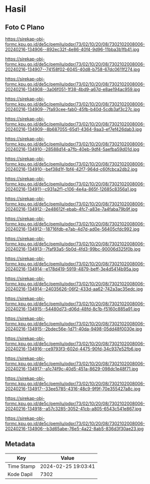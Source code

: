 # Hasil

## Foto C Plano

https://sirekap-obj-formc.kpu.go.id/de5c/pemilu/pdpr/73/02/10/20/08/7302102008006-20240216-134906--892ec32f-4e86-40f4-9d96-11bba3b1fb41.jpg

https://sirekap-obj-formc.kpu.go.id/de5c/pemilu/pdpr/73/02/10/20/08/7302102008006-20240216-134907--74158f02-6045-40d8-b758-67dc0611f274.jpg

https://sirekap-obj-formc.kpu.go.id/de5c/pemilu/pdpr/73/02/10/20/08/7302102008006-20240216-134908--3a06f051-1f38-4bd9-a67d-e8ae194ac959.jpg

https://sirekap-obj-formc.kpu.go.id/de5c/pemilu/pdpr/73/02/10/20/08/7302102008006-20240216-134909--7fa93cee-fab0-45fb-b40d-5cdb3af3c27c.jpg

https://sirekap-obj-formc.kpu.go.id/de5c/pemilu/pdpr/73/02/10/20/08/7302102008006-20240216-134909--8b687055-65d1-4364-9aa3-ef7ef426dab3.jpg

https://sirekap-obj-formc.kpu.go.id/de5c/pemilu/pdpr/73/02/10/20/08/7302102008006-20240216-134910--28588d14-a7fb-40eb-9df4-5aefba59d01d.jpg

https://sirekap-obj-formc.kpu.go.id/de5c/pemilu/pdpr/73/02/10/20/08/7302102008006-20240216-134910--bef38d1f-1bf4-42f7-964d-c60fcbca2db2.jpg

https://sirekap-obj-formc.kpu.go.id/de5c/pemilu/pdpr/73/02/10/20/08/7302102008006-20240216-134911--c931a2f1-c106-4e4a-865f-12685c8356a1.jpg

https://sirekap-obj-formc.kpu.go.id/de5c/pemilu/pdpr/73/02/10/20/08/7302102008006-20240216-134912--2e48612f-ebab-4fc7-a83e-7a4faba79b9f.jpg

https://sirekap-obj-formc.kpu.go.id/de5c/pemilu/pdpr/73/02/10/20/08/7302102008006-20240216-134912--18716fdb-e7ab-4d7d-ad0e-56405cfdc992.jpg

https://sirekap-obj-formc.kpu.go.id/de5c/pemilu/pdpr/73/02/10/20/08/7302102008006-20240216-134913--7faf93a5-5b0d-4fd3-99bc-90006d325f0b.jpg

https://sirekap-obj-formc.kpu.go.id/de5c/pemilu/pdpr/73/02/10/20/08/7302102008006-20240216-134914--e178d419-5919-4879-beff-3e4d5414b95a.jpg

https://sirekap-obj-formc.kpu.go.id/de5c/pemilu/pdpr/73/02/10/20/08/7302102008006-20240216-134914--24035626-06f2-433d-aa62-742a3ac35edc.jpg

https://sirekap-obj-formc.kpu.go.id/de5c/pemilu/pdpr/73/02/10/20/08/7302102008006-20240216-134915--54480d73-d06d-48fd-8c1b-f5160c885a91.jpg

https://sirekap-obj-formc.kpu.go.id/de5c/pemilu/pdpr/73/02/10/20/08/7302102008006-20240216-134915--2bdec56e-1d71-40da-9498-05dd48f0030e.jpg

https://sirekap-obj-formc.kpu.go.id/de5c/pemilu/pdpr/73/02/10/20/08/7302102008006-20240216-134916--ce9793f3-602d-4475-90fd-34c937e52fb6.jpg

https://sirekap-obj-formc.kpu.go.id/de5c/pemilu/pdpr/73/02/10/20/08/7302102008006-20240216-134917--a1c74f9c-40d5-451a-8629-098dc1e48f71.jpg

https://sirekap-obj-formc.kpu.go.id/de5c/pemilu/pdpr/73/02/10/20/08/7302102008006-20240216-134917--33ee5785-4316-48c9-9f9f-70e355427a8c.jpg

https://sirekap-obj-formc.kpu.go.id/de5c/pemilu/pdpr/73/02/10/20/08/7302102008006-20240216-134918--a57c3285-3052-41cb-a805-6543c541e867.jpg

https://sirekap-obj-formc.kpu.go.id/de5c/pemilu/pdpr/73/02/10/20/08/7302102008006-20240216-134906--b3d65abe-76e5-4a22-8ab5-836d3f30ae23.jpg


## Metadata

| Key        | Value               |
| ---------- | ------------------- |
| Time Stamp | 2024-02-25 19:03:41 |
| Kode Dapil | 7302                |



